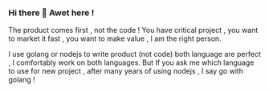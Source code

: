 ### Hi there 👋 Awet here !
The product comes first , not the code ! 
You have critical project , you want to market it fast , you want to make value , I am the right person. 

I use golang or nodejs to write product (not code) 
both language are perfect , I comfortably work on both languages. 
But If you ask me which language to use for new project , after many years of using nodejs , I say go with golang !  

<!--
**avvvet/avvvet** is a ✨ _special_ ✨ repository because its `README.md` (this file) appears on your GitHub profile.

Here are some ideas to get you started:

- 🔭 I’m currently working on ...
- 🌱 I’m currently learning ...
- 👯 I’m looking to collaborate on ...
- 🤔 I’m looking for help with ...
- 💬 Ask me about ...
- 📫 How to reach me: ...
- 😄 Pronouns: ...
- ⚡ Fun fact: ...
-->
